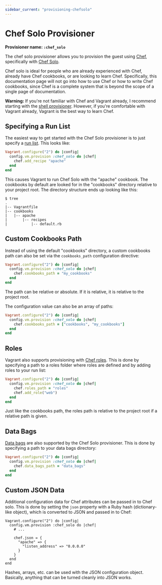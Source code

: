 ```yaml
---
sidebar_current: "provisioning-chefsolo"
---
```


# Chef Solo Provisioner

**Provisioner name: `:chef_solo`**

The chef solo provisioner allows you to provision the guest using
[Chef](http://www.opscode.com/chef/), specifically with
[Chef Solo](http://wiki.opscode.com/display/chef/Chef+Solo).

Chef solo is ideal for people who are already experienced with Chef,
already have Chef cookbooks, or are looking to learn Chef. Specifically,
this documentation page will not go into how to use Chef or how to write
Chef cookbooks, since Chef is a complete system that is beyond the scope
of a single page of documentation.

<div class="alert alert-warn">
	<p>
		<strong>Warning:</strong> If you're not familiar with Chef and Vagrant already,
		I recommend starting with the <a href="/v2/provisioning/shell.html">shell
		provisioner</a>. However, if you're comfortable with Vagrant already, Vagrant
		is the best way to learn Chef.
	</p>
</div>


## Specifying a Run List

The easiest way to get started with the Chef Solo provisioner is to just
specify a [run list](http://docs.opscode.com/essentials_cookbook_recipes_run_lists.html). This looks like:

```ruby
Vagrant.configure("2") do |config|
  config.vm.provision :chef_solo do |chef|
    chef.add_recipe "apache"
  end
end
```

This causes Vagrant to run Chef Solo with the "apache" cookbook. The cookbooks
by default are looked for in the "cookbooks" directory relative to your
project root. The directory structure ends up looking like this:

```
$ tree
.
|-- Vagrantfile
|-- cookbooks
|   |-- apache
|       |-- recipes
|           |-- default.rb
```

## Custom Cookbooks Path

Instead of using the default "cookbooks" directory, a custom cookbooks
path can also be set via the `cookbooks_path` configuration directive:

```ruby
Vagrant.configure("2") do |config|
  config.vm.provision :chef_solo do |chef|
    chef.cookbooks_path = "my_cookbooks"
  end
end
```

The path can be relative or absolute. If it is relative, it is relative
to the project root.

The configuration value can also be an array of paths:

```ruby
Vagrant.configure("2") do |config|
  config.vm.provision :chef_solo do |chef|
    chef.cookbooks_path = ["cookbooks", "my_cookbooks"]
  end
end
```

## Roles

Vagrant also supports provisioning with [Chef roles](http://wiki.opscode.com/display/chef/Roles).
This is done by specifying a path to a roles folder where roles are defined
and by adding roles to your run list:

```ruby
Vagrant.configure("2") do |config|
  config.vm.provision :chef_solo do |chef|
    chef.roles_path = "roles"
    chef.add_role("web")
  end
end
```

Just like the cookbooks path, the roles path is relative to the project
root if a relative path is given.

## Data Bags

[Data bags](http://wiki.opscode.com/display/chef/Data+Bags) are also
supported by the Chef Solo provisioner. This is done by specifying
a path to your data bags directory:

```ruby
Vagrant.configure("2") do |config|
  config.vm.provision :chef_solo do |chef|
    chef.data_bags_path = "data_bags"
  end
end
```

## Custom JSON Data

Additional configuration data for Chef attributes can be passed in
to Chef solo. This is done by setting the `json` property with a Ruby
hash (dictionary-like object), which is converted to JSON and passed
in to Chef:

```
Vagrant.configure("2") do |config|
  config.vm.provision :chef_solo do |chef|
    # ...

    chef.json = {
      "apache" => {
        "listen_address" => "0.0.0.0"
      }
    }
  end
end
```

Hashes, arrays, etc. can be used with the JSON configuration object. Basically,
anything that can be turned cleanly into JSON works.
